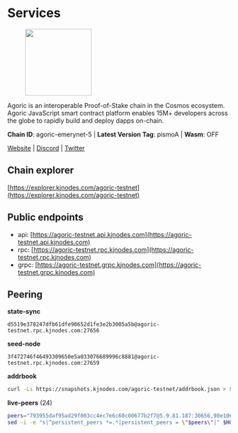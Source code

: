# Services

<figure><img src="https://raw.githubusercontent.com/kj89/testnet_manuals/main/pingpub/logos/agoric.png" width="150" alt=""><figcaption></figcaption></figure>

Agoric is an interoperable Proof-of-Stake chain in the Cosmos ecosystem.  Agoric JavaScript smart contract platform enables 15M+ developers across the  globe to rapidly build and deploy dapps on-chain.

**Chain ID**: agoric-emerynet-5 | **Latest Version Tag**: pismoA | **Wasm**: OFF

[Website](https://agoric.com) | [Discord](https://discord.com/invite/qDW8DRes4s) | [Twitter](https://twitter.com/agoric)




## Chain explorer
[https://explorer.kjnodes.com/agoric-testnet](https://explorer.kjnodes.com/agoric-testnet)

## Public endpoints

* api: [https://agoric-testnet.api.kjnodes.com](https://agoric-testnet.api.kjnodes.com)
* rpc: [https://agoric-testnet.rpc.kjnodes.com](https://agoric-testnet.rpc.kjnodes.com)
* grpc: [https://agoric-testnet.grpc.kjnodes.com](https://agoric-testnet.grpc.kjnodes.com)

## Peering

**state-sync**

```text
d5519e378247dfb61dfe90652d1fe3e2b3005a5b@agoric-testnet.rpc.kjnodes.com:27656
```

**seed-node**

```text
3f472746f46493309650e5a033076689996c8881@agoric-testnet.rpc.kjnodes.com:27659
```

**addrbook**
```bash
curl -Ls https://snapshots.kjnodes.com/agoric-testnet/addrbook.json > $HOME/.agoric/config/addrbook.json
```

**live-peers** (24)
```bash
peers="793955daf95ad29f003cc4ec7e6c60c00677b2f7@5.9.81.187:30656,98e1069b1cfc445e377eda6a0eadd94f7877065d@162.55.169.76:26656,a875ef614b3902dd567be2076f18239681f24e35@185.146.148.112:26656,d5519e378247dfb61dfe90652d1fe3e2b3005a5b@65.109.68.190:27656,a753081b566e32ed2b702b6e4edc3ff01f246d04@5.75.240.73:26656,5c2a752c9b1952dbed075c56c600c3a79b58c395@195.3.220.136:27106,3f4e87ddb2e61fdd01398c071fa986259f096334@209.34.206.46:26656,fd9d8063921531990cfebb72d5adadf276484e8d@13.215.217.74:26656,4dee5e4456307469d037c35eb0157f1f252b3f99@135.181.35.255:26656,fa171a30e3118fb2b92a5afb4bb6e661ad6e6aa0@35.226.248.0:26656,7b1cafa0879374125c623d854bcc0cb9cd98729e@185.213.25.151:26656,a5b991654d0723e038d3723b1345b2a288d49146@38.242.156.28:26656,42084028a65c5d609793ffc618d1dcbf374fc301@65.109.28.219:14456,a3a1e6c7a9ceec632c22769a9e369d05a796dc24@65.108.79.246:26709,870039fe21aa9416a65c9a8d46810f14c7c59ad3@3.70.5.42:26656,c72d05f83b53dc7f6c55d7d3e67c304716d27d80@116.202.227.117:27656,fed5712837f1561b7ac4eebbbf618df7c76104d9@51.81.185.12:44656,32f7fbecd40b420d592ac460703c4ac647875566@65.109.23.238:26656,980583e1dfd16988b6fdb22dd733f3260c535e45@192.241.137.132:26656,8dfb920cdc2eba42b688f44fdd26e12dabfbb6a9@95.217.130.111:27656,fb86a0993c694c981a28fa1ebd1fd692f345348b@34.171.162.87:26656,3c2abc308efdc63be1801bbb1b40900ada13349b@34.69.172.140:26656,d238a541e480e06269107449a70b1178ef49aba7@35.224.177.96:26656,a73444541956b994f804f6fcf2a26d2c3c9865a3@35.184.189.155:26656"
sed -i -e "s|^persistent_peers *=.*|persistent_peers = \"$peers\"|" $HOME/.agoric/config/config.toml
```
